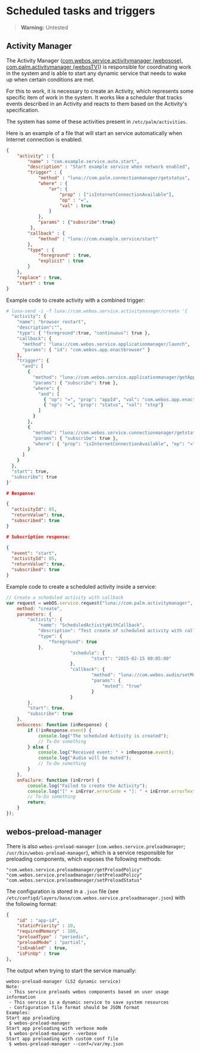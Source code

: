 # Scheduled tasks and triggers

> **Warning:** Untested

## Activity Manager

The Activity Manager ([com.webos.service.activitymanager (webosose)](https://www.webosose.org/docs/reference/ls2-api/com-webos-service-activitymanager/), [com.palm.activitymanager (webosTV)](https://webostv.developer.lge.com/api/webos-service-api/activity-manager/)) is responsible for coordinating work in the system and is able to start any dynamic service that needs to wake up when certain conditions are met.

For this to work, it is necessary to create an Activity, which represents some specific item of work in the system. It works like a scheduler that tracks events described in an Activity and reacts to them based on the Activity's specification.

The system has some of these activities present in `/etc/palm/activities`.

Here is an example of a file that will start an service automatically when Internet connection is enabled:

```json
{
    "activity" : {
        "name" : "com.example.service.auto.start",
        "description" : "Start example service when network enabled",
        "trigger" : {
            "method" : "luna://com.palm.connectionmanager/getstatus",
			"where" : {
				"or": {
					"prop" : ["isInternetConnectionAvailable"],
					"op" : "=",
					"val" : true
				}
			},
            "params" : {"subscribe":true}
         },
        "callback" : {
            "method" : "luna://com.example.service/start"
        },
        "type" : {
            "foreground" : true,
            "explicit" : true
        }
    },
    "replace" : true,
    "start" : true
}
```

Example code to create activity with a combined trigger:

```sh
# luna-send -i -f luna://com.webos.service.activitymanager/create '{
  "activity": {
    "name": "browser restart",
    "description":"",
    "type": { "foreground":true, "continuous": true },
    "callback": {
      "method": "luna://com.webos.service.applicationmanager/launch",
      "params": { "id": "com.webos.app.enactbrowser" }
    },
    "trigger": {
      "and": [
        {
          "method": "luna://com.webos.service.applicationmanager/getAppLifeStatus",
          "params": { "subscribe": true },
          "where": {
            "and": [
              { "op": "=", "prop": "appId", "val": "com.webos.app.enactbrowser" },
              { "op": "=", "prop": "status", "val": "stop"}
            ]
          }
        },
        {
          "method": "luna://com.webos.service.connectionmanager/getstatus",
          "params": { "subscribe": true },
          "where": { "prop": "isInternetConnectionAvailable", "op": "=", "val": true }
        }
      ]
    }
  },
  "start": true,
  "subscribe": true
}'
```

```json
# Response:

{
  "activityId": 85,
  "returnValue": true,
  "subscribed": true
}

# Subscription response:

{
  "event": "start",
  "activityId": 85,
  "returnValue": true,
  "subscribed": true
}
```

Example code to create a scheduled activity inside a service:

```js
// Create a scheduled activity with callback
var request = webOS.service.request("luna://com.palm.activitymanager", {
    method: "create",
    parameters: {
        "activity": {
            "name": "ScheduledActivityWithCallback",
            "description": "Test create of scheduled activity with callback",
            "type": {
                "foreground": true
            },
                        "schedule": {
                                "start": "2015-02-15 00:05:00"
                        },
                        "callback": {
                                "method": "luna://com.webos.audio/setMuted",
                                "params": {
                                    "muted": "true"
                                }
                        }
        },
        "start": true,
        "subscribe": true
    },
    onSuccess: function (inResponse) {
        if (!inResponse.event) {
            console.log("The scheduled Activity is created");
            // To-Do something
        } else {
            console.log("Received event: " + inResponse.event);
            console.log("Audio will be muted");
            // To-Do something
        }
    },
    onFailure: function (inError) {
        console.log("Failed to create the Activity");
        console.log("[" + inError.errorCode + "]: " + inError.errorText);
        // To-Do something
        return;
    }
});
```

## webos-preload-manager



There is also `webos-preload-manager` (`com.webos.service.preloadmanager`; `/usr/bin/webos-preload-manager`), which is a service responsible for preloading components, which exposes the following methods:

```
"com.webos.service.preloadmanager/getPreloadPolicy"
"com.webos.service.preloadmanager/setPreloadPolicy"
"com.webos.service.preloadmanager/setPreloadStatus"
```

The configuration is stored in a `.json` file (see `/etc/configd/layers/base/com.webos.service.preloadmanager.json`) with the following format:

```json
{
    "id" : "app-id",
    "staticPriority" : 10,
    "requiredMemory" : 100,
    "preloadType" : "periodic",
    "preloadMode" : "partial",
    "isEnabled" : true,
    "isPinUp" : true
},
```

The output when trying to start the service manually:

```
webos-preload-manager (LS2 dynamic service)
Note:
 - This service preloads webos components based on user usage information
 - This service is a dynamic service to save system resources
 - Configuration file format should be JSON format
Examples:
Start app preloading
 $ webos-preload-manager
Start app preloading with verbose mode
 $ webos-preload-manager --verbose
Start app preloading with custom conf file
 $ webos-preload-manager --conf=/var/my.json
 ```